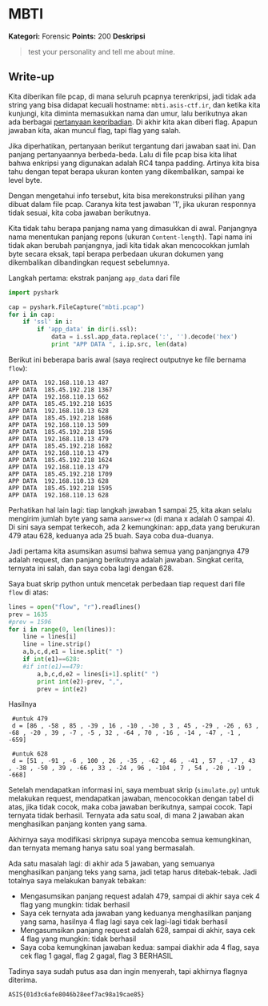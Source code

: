 # MBTI

**Kategori:** Forensic
**Points:** 200
**Deskripsi**

> test your personality and tell me about mine.

## Write-up

Kita diberikan file pcap, di mana seluruh pcapnya terenkripsi, jadi tidak ada string yang bisa didapat kecuali hostname: `mbti.asis-ctf.ir`, dan ketika kita kunjungi, kita diminta memasukkan nama dan umur, lalu berikutnya akan ada berbagai [pertanyaan kepribadian](https://en.wikipedia.org/wiki/Myers%E2%80%93Briggs_Type_Indicator). Di akhir kita akan diberi flag. Apapun jawaban kita, akan muncul flag, tapi flag yang salah.

Jika diperhatikan, pertanyaan berikut tergantung dari jawaban saat ini. Dan panjang pertanyaannya berbeda-beda. Lalu di file pcap bisa kita lihat bahwa enkripsi yang digunakan adalah RC4 tanpa padding. Artinya kita bisa tahu dengan tepat berapa ukuran konten yang dikembalikan, sampai ke level byte.

Dengan mengetahui info tersebut, kita bisa merekonstruksi pilihan yang dibuat dalam file pcap. Caranya kita test jawaban '1', jika ukuran responnya tidak sesuai, kita coba jawaban berikutnya.

Kita tidak tahu berapa panjang nama yang dimasukkan di awal. Panjangnya nama menentukan panjang repons (ukuran `Content-length`). Tapi nama ini tidak akan berubah panjangnya, jadi kita tidak akan mencocokkan jumlah byte secara eksak, tapi berapa perbedaan ukuran dokumen yang dikembalikan dibandingkan request sebelumnya.

Langkah pertama: ekstrak panjang `app_data` dari file

```python
import pyshark

cap = pyshark.FileCapture("mbti.pcap")
for i in cap:
    if 'ssl' in i:
        if 'app_data' in dir(i.ssl):
            data = i.ssl.app_data.replace(':', '').decode('hex')    
            print "APP DATA ", i.ip.src, len(data)    

```

Berikut ini beberapa baris awal (saya reqirect outputnye ke file bernama `flow`):

    APP DATA  192.168.110.13 487 
    APP DATA  185.45.192.218 1367
    APP DATA  192.168.110.13 662 
    APP DATA  185.45.192.218 1635
    APP DATA  192.168.110.13 628 
    APP DATA  185.45.192.218 1686
    APP DATA  192.168.110.13 509 
    APP DATA  185.45.192.218 1596
    APP DATA  192.168.110.13 479 
    APP DATA  185.45.192.218 1682
    APP DATA  192.168.110.13 479 
    APP DATA  185.45.192.218 1624
    APP DATA  192.168.110.13 479 
    APP DATA  185.45.192.218 1709
    APP DATA  192.168.110.13 628 
    APP DATA  185.45.192.218 1595
    APP DATA  192.168.110.13 628 


Perhatikan hal lain lagi: tiap langkah jawaban 1 sampai 25, kita akan selalu mengirim jumlah byte yang sama `aanswer=x` (di mana x adalah 0 sampai 4). Di sini saya sempat terkecoh, ada 2 kemungkinan: app_data yang berukuran 479 atau 628, keduanya ada 25 buah. Saya coba dua-duanya. 

Jadi pertama kita asumsikan asumsi bahwa semua yang panjangnya 479 adalah request, dan panjang berikutnya adalah jawaban. Singkat cerita, ternyata ini salah, dan saya coba lagi dengan 628.

Saya buat skrip python untuk mencetak perbedaan tiap request dari file `flow` di atas:

```python
lines = open("flow", "r").readlines()
prev = 1635
#prev = 1596
for i in range(0, len(lines)):
    line = lines[i]
    line = line.strip()
    a,b,c,d,e1 = line.split(" ")
    if int(e1)==628:
    #if int(e1)==479:
        a,b,c,d,e2 = lines[i+1].split(" ")
        print int(e2)-prev, ",", 
        prev = int(e2)
```

Hasilnya 

     #untuk 479
     d = [86 , -58 , 85 , -39 , 16 , -10 , -30 , 3 , 45 , -29 , -26 , 63 , -68 , -20 , 39 , -7 , -5 , 32 , -64 , 70 , -16 , -14 , -47 , -1 , -659]

     #untuk 628
     d = [51 , -91 , -6 , 100 , 26 , -35 , -62 , 46 , -41 , 57 , -17 , 43 , -38 , -50 , 39 , -66 , 33 , -24 , 96 , -104 , 7 , 54 , -20 , -19 , -668]


Setelah mendapatkan informasi ini, saya membuat skrip (`simulate.py`) untuk melakukan request, mendapatkan jawaban, mencocokkan dengan tabel di atas, jika tidak cocok, maka coba jawaban berikutnya, sampai cocok. Tapi ternyata tidak berhasil. Ternyata ada satu soal, di mana 2 jawaban akan menghasilkan panjang konten yang sama.

Akhirnya saya modifikasi skripnya supaya mencoba semua kemungkinan, dan ternyata memang hanya satu soal yang bermasalah.

Ada satu masalah lagi: di akhir ada 5 jawaban, yang semuanya menghasilkan panjang teks yang sama, jadi tetap harus ditebak-tebak. Jadi totalnya saya melakukan banyak tebakan:

* Mengasumsikan panjang request adalah 479, sampai di akhir saya cek 4 flag yang mungkin: tidak berhasil
* Saya cek ternyata ada jawaban yang keduanya menghasilkan panjang yang sama, hasilnya 4 flag lagi saya cek lagi-lagi tidak berhasil
* Mengasumsikan panjang request adalah 628, sampai di akhir, saya cek 4 flag yang mungkin: tidak berhasil
* Saya coba kemungkinan jawaban kedua: sampai diakhir ada 4 flag, saya cek flag 1 gagal, flag 2 gagal, flag 3 BERHASIL

Tadinya saya sudah putus asa dan ingin menyerah, tapi akhirnya flagnya diterima.

    ASIS{01d3c6afe8046b28eef7ac98a19cae85} 
